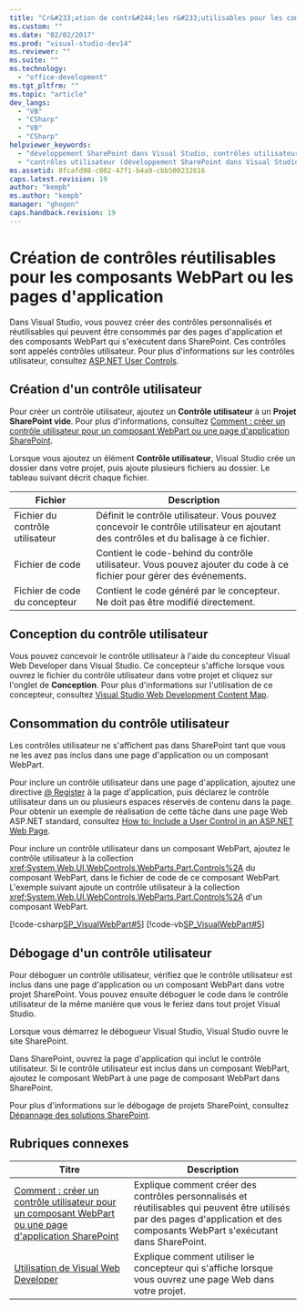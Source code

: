 ```yaml
---
title: "Cr&#233;ation de contr&#244;les r&#233;utilisables pour les composants WebPart ou les pages d&#39;application | Microsoft Docs"
ms.custom: ""
ms.date: "02/02/2017"
ms.prod: "visual-studio-dev14"
ms.reviewer: ""
ms.suite: ""
ms.technology: 
  - "office-development"
ms.tgt_pltfrm: ""
ms.topic: "article"
dev_langs: 
  - "VB"
  - "CSharp"
  - "VB"
  - "CSharp"
helpviewer_keywords: 
  - "développement SharePoint dans Visual Studio, contrôles utilisateur"
  - "contrôles utilisateur (développement SharePoint dans Visual Studio), créer"
ms.assetid: 8fcafd98-c002-47f1-b4a9-cbb500232616
caps.latest.revision: 19
author: "kempb"
ms.author: "kempb"
manager: "ghogen"
caps.handback.revision: 19
---
```

# Cr&#233;ation de contr&#244;les r&#233;utilisables pour les composants WebPart ou les pages d&#39;application
  Dans Visual Studio, vous pouvez créer des contrôles personnalisés et réutilisables qui peuvent être consommés par des pages d'application et des composants WebPart qui s'exécutent dans SharePoint.  Ces contrôles sont appelés contrôles utilisateur.  Pour plus d'informations sur les contrôles utilisateur, consultez [ASP.NET User Controls](../Topic/ASP.NET%20User%20Controls.md).  
  
## Création d'un contrôle utilisateur  
 Pour créer un contrôle utilisateur, ajoutez un **Contrôle utilisateur** à un **Projet SharePoint vide**.  Pour plus d'informations, consultez [Comment : créer un contrôle utilisateur pour un composant WebPart ou une page d'application SharePoint](../sharepoint/how-to-create-a-user-control-for-a-sharepoint-application-page-or-web-part.md).  
  
 Lorsque vous ajoutez un élément **Contrôle utilisateur**, Visual Studio crée un dossier dans votre projet, puis ajoute plusieurs fichiers au dossier.  Le tableau suivant décrit chaque fichier.  
  
|Fichier|Description|  
|-------------|-----------------|  
|Fichier du contrôle utilisateur|Définit le contrôle utilisateur.  Vous pouvez concevoir le contrôle utilisateur en ajoutant des contrôles et du balisage à ce fichier.|  
|Fichier de code|Contient le code\-behind du contrôle utilisateur.  Vous pouvez ajouter du code à ce fichier pour gérer des événements.|  
|Fichier de code du concepteur|Contient le code généré par le concepteur. Ne doit pas être modifié directement.|  
  
## Conception du contrôle utilisateur  
 Vous pouvez concevoir le contrôle utilisateur à l'aide du concepteur Visual Web Developer dans Visual Studio.  Ce concepteur s'affiche lorsque vous ouvrez le fichier du contrôle utilisateur dans votre projet et cliquez sur l'onglet de **Conception**.  Pour plus d'informations sur l'utilisation de ce concepteur, consultez [Visual Studio Web Development Content Map](http://msdn.microsoft.com/fr-fr/9c31f93b-c8fb-4599-9b14-6194ec8c7539).  
  
## Consommation du contrôle utilisateur  
 Les contrôles utilisateur ne s'affichent pas dans SharePoint tant que vous ne les avez pas inclus dans une page d'application ou un composant WebPart.  
  
 Pour inclure un contrôle utilisateur dans une page d'application, ajoutez une directive [@ Register](http://msdn.microsoft.com/fr-fr/66f34922-be41-4e36-9dc8-1774d85311d1) à la page d'application, puis déclarez le contrôle utilisateur dans un ou plusieurs espaces réservés de contenu dans la page.  Pour obtenir un exemple de réalisation de cette tâche dans une page Web ASP.NET standard, consultez [How to: Include a User Control in an ASP.NET Web Page](../Topic/How%20to:%20Include%20a%20User%20Control%20in%20an%20ASP.NET%20Web%20Page.md).  
  
 Pour inclure un contrôle utilisateur dans un composant WebPart, ajoutez le contrôle utilisateur à la collection <xref:System.Web.UI.WebControls.WebParts.Part.Controls%2A> du composant WebPart, dans le fichier de code de ce composant WebPart.  L'exemple suivant ajoute un contrôle utilisateur à la collection <xref:System.Web.UI.WebControls.WebParts.Part.Controls%2A> d'un composant WebPart.  
  
 [!code-csharp[SP_VisualWebPart#5](../snippets/csharp/VS_Snippets_OfficeSP/sp_visualwebpart/cs/visualwebpart1/visualwebpart1.cs#5)]
 [!code-vb[SP_VisualWebPart#5](../snippets/visualbasic/VS_Snippets_OfficeSP/sp_visualwebpart/vb/visualwebpart1/visualwebpart1.vb#5)]  
  
## Débogage d'un contrôle utilisateur  
 Pour déboguer un contrôle utilisateur, vérifiez que le contrôle utilisateur est inclus dans une page d'application ou un composant WebPart dans votre projet SharePoint.  Vous pouvez ensuite déboguer le code dans le contrôle utilisateur de la même manière que vous le feriez dans tout projet Visual Studio.  
  
 Lorsque vous démarrez le débogueur Visual Studio, Visual Studio ouvre le site SharePoint.  
  
 Dans SharePoint, ouvrez la page d'application qui inclut le contrôle utilisateur.  Si le contrôle utilisateur est inclus dans un composant WebPart, ajoutez le composant WebPart à une page de composant WebPart dans SharePoint.  
  
 Pour plus d'informations sur le débogage de projets SharePoint, consultez [Dépannage des solutions SharePoint](../sharepoint/troubleshooting-sharepoint-solutions.md).  
  
## Rubriques connexes  
  
|Titre|Description|  
|-----------|-----------------|  
|[Comment : créer un contrôle utilisateur pour un composant WebPart ou une page d'application SharePoint](../sharepoint/how-to-create-a-user-control-for-a-sharepoint-application-page-or-web-part.md)|Explique comment créer des contrôles personnalisés et réutilisables qui peuvent être utilisés par des pages d'application et des composants WebPart s'exécutant dans SharePoint.|  
|[Utilisation de Visual Web Developer](http://msdn.microsoft.com/fr-fr/9c31f93b-c8fb-4599-9b14-6194ec8c7539)|Explique comment utiliser le concepteur qui s'affiche lorsque vous ouvrez une page Web dans votre projet.|  
  
  